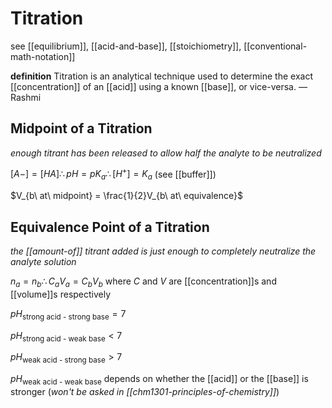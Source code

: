 # Titration

see [[equilibrium]], [[acid-and-base]], [[stoichiometry]], [[conventional-math-notation]]

**definition** Titration is an analytical technique used to determine the exact [[concentration]] of an [[acid]] using a known [[base]], or vice-versa. &mdash; Rashmi

## Midpoint of a Titration

_enough titrant has been released to allow half the analyte to be neutralized_

$[A-] = [HA] \therefore pH = pK_a \therefore [H^+] = K_a$ (see [[buffer]])

$V_{b\ at\ midpoint} = \frac{1}{2}V_{b\ at\ equivalence}$

## Equivalence Point of a Titration

_the [[amount-of]] titrant added is just enough to completely neutralize the analyte solution_

$n_a = n_b \therefore C_aV_a = C_bV_b$ where $C$ and $V$ are [[concentration]]s and [[volume]]s respectively

$pH_\text{strong acid - strong base} = 7$

$pH_\text{strong acid - weak base} < 7$

$pH_\text{weak acid - strong base} > 7$

$pH_\text{weak acid - weak base}$ depends on whether the [[acid]] or the [[base]] is stronger (_won't be asked in [[chm1301-principles-of-chemistry]]_)
